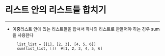# 리스트 안의 리스트들 합치기

------------------------------------------

* 이중리스트 안에 있는 리스트들을 합쳐서 하나의 리스트로 만들어야 하는 경우 sum을 사용한다

        list_list = [[1], [2, 3], [4, 5, 6]]
        sum(list_list, [])  #[1, 2, 3, 4, 5, 6]
    
